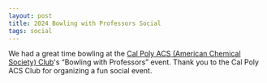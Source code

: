 ```yaml
---
layout: post
title: 2024 Bowling with Professors Social
tags: social
---
```


We had a great time bowling at the <a href="https://acscalpoly.wordpress.com/">Cal Poly ACS (American Chemical Society) Club</a>'s “Bowling with Professors” event. 
Thank you to the Cal Poly ACS Club for organizing a fun social event.
